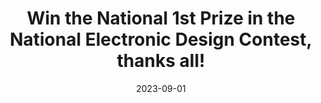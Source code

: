 ---
title: "<strong>Win</strong> the National 1st Prize in the National Electronic Design Contest, thanks all!"
date: 2023-09-01
---